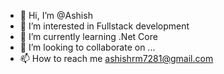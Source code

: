 - 👋 Hi, I’m @Ashish
- 👀 I’m interested in Fullstack development
- 🌱 I’m currently learning .Net Core
- 💞️ I’m looking to collaborate on ...
- 📫 How to reach me ashishrm7281@gmail.com

